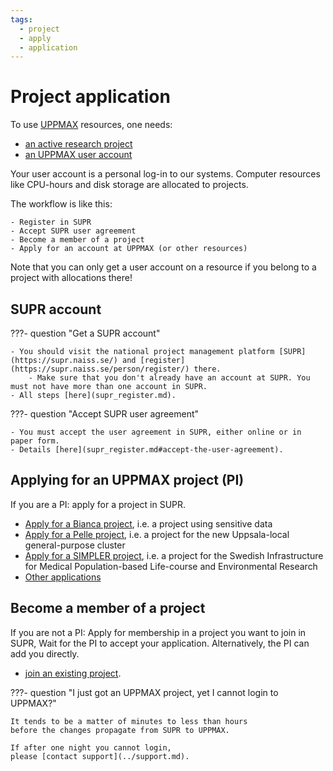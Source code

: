 ```yaml
---
tags:
  - project
  - apply
  - application
---
```


# Project application

To use [UPPMAX](../cluster_guides/uppmax.md) resources, one needs:

- [an active research project](project.md)
- [an UPPMAX user account](user_account.md)

Your user account is a personal log-in to our systems. Computer resources like CPU-hours and disk storage are allocated to projects.

The workflow is like this:

    - Register in SUPR
    - Accept SUPR user agreement
    - Become a member of a project
    - Apply for an account at UPPMAX (or other resources)

Note that you can only get a user account on a resource if you belong to a project with allocations there!

## SUPR account

???- question "Get a SUPR account"

    - You should visit the national project management platform [SUPR](https://supr.naiss.se/) and [register](https://supr.naiss.se/person/register/) there.
        - Make sure that you don't already have an account at SUPR. You must not have more than one account in SUPR.
    - All steps [here](supr_register.md).    

???- question "Accept SUPR user agreement"

    - You must accept the user agreement in SUPR, either online or in paper form.
    - Details [here](supr_register.md#accept-the-user-agreement).

## Applying for an UPPMAX project (PI)

If you are a PI: apply for a project in SUPR.

- [Apply for a Bianca project](project_apply_bianca.md), i.e. a project
  using sensitive data
- [Apply for a Pelle project](project_apply_pelle.md), i.e. a project
  for the new Uppsala-local general-purpose cluster
- [Apply for a SIMPLER project](project_apply_simpler.md),
  i.e. a project for the Swedish Infrastructure for Medical Population-based Life-course and Environmental Research
- [Other applications](https://www.uu.se/en/centre/uppmax/get-started/create-account-and-apply-for-project/apply-for-projects)

## Become a member of a project

If you are not a PI: Apply for membership in a project you want to join in SUPR, Wait for the PI to accept your application. Alternatively, the PI can add you directly.

- [join an existing project](join_existing_project.md).

???- question "I just got an UPPMAX project, yet I cannot login to UPPMAX?"

    It tends to be a matter of minutes to less than hours
    before the changes propagate from SUPR to UPPMAX.

    If after one night you cannot login,
    please [contact support](../support.md).
